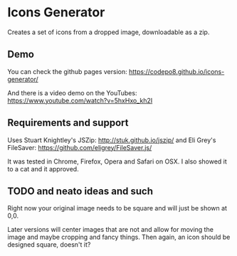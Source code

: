 # Icons Generator

Creates a set of icons from a dropped image, downloadable as a zip.

## Demo

You can check the github pages version: https://codepo8.github.io/icons-generator/

And there is a video demo on the YouTubes: https://www.youtube.com/watch?v=5hxHxo_kh2I

## Requirements and support

Uses Stuart Knightley's JSZip: http://stuk.github.io/jszip/
and Eli Grey's FileSaver: https://github.com/eligrey/FileSaver.js/

It was tested in Chrome, Firefox, Opera and Safari on OSX. I also showed it to a cat and it approved.

## TODO and neato ideas and such

Right now your original image needs to be square and will just be shown at 0,0.

Later versions will center images that are not and allow for moving the image and maybe cropping and fancy things. Then again, an icon should be designed square, doesn't it?